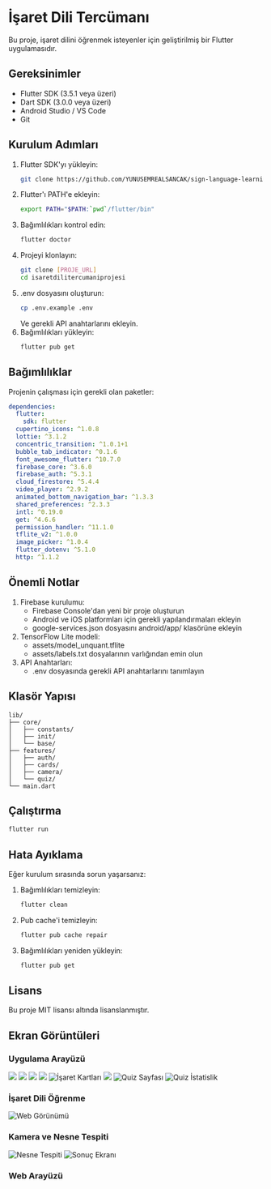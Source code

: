 # İşaret Dili Tercümanı

Bu proje, işaret dilini öğrenmek isteyenler için geliştirilmiş bir Flutter uygulamasıdır.

## Gereksinimler
- Flutter SDK (3.5.1 veya üzeri)
- Dart SDK (3.0.0 veya üzeri)
- Android Studio / VS Code
- Git
## Kurulum Adımları
1. Flutter SDK'yı yükleyin:
   ```bash
   git clone https://github.com/YUNUSEMREALSANCAK/sign-language-learning-app-with-object-detection-and-deep-learning
   ```
2. Flutter'ı PATH'e ekleyin:
   ```bash
   export PATH="$PATH:`pwd`/flutter/bin"
   ```
3. Bağımlılıkları kontrol edin:
   ```bash
   flutter doctor
   ```
4. Projeyi klonlayın:
   ```bash
   git clone [PROJE_URL]
   cd isaretdilitercumaniprojesi
   ```
5. .env dosyasını oluşturun:
   ```bash
   cp .env.example .env
   ```
   Ve gerekli API anahtarlarını ekleyin.
6. Bağımlılıkları yükleyin:
   ```bash
   flutter pub get
   ```
## Bağımlılıklar
Projenin çalışması için gerekli olan paketler:
```yaml
dependencies:
  flutter:
    sdk: flutter
  cupertino_icons: ^1.0.8
  lottie: ^3.1.2
  concentric_transition: ^1.0.1+1
  bubble_tab_indicator: ^0.1.6
  font_awesome_flutter: ^10.7.0
  firebase_core: ^3.6.0
  firebase_auth: ^5.3.1
  cloud_firestore: ^5.4.4
  video_player: ^2.9.2
  animated_bottom_navigation_bar: ^1.3.3
  shared_preferences: ^2.3.3
  intl: ^0.19.0
  get: ^4.6.6
  permission_handler: ^11.1.0
  tflite_v2: ^1.0.0
  image_picker: ^1.0.4
  flutter_dotenv: ^5.1.0
  http: ^1.1.2
```
## Önemli Notlar
1. Firebase kurulumu:
   - Firebase Console'dan yeni bir proje oluşturun
   - Android ve iOS platformları için gerekli yapılandırmaları ekleyin
   - google-services.json dosyasını android/app/ klasörüne ekleyin
2. TensorFlow Lite modeli:
   - assets/model_unquant.tflite
   - assets/labels.txt
   dosyalarının varlığından emin olun
3. API Anahtarları:
   - .env dosyasında gerekli API anahtarlarını tanımlayın
## Klasör Yapısı
```
lib/
├── core/
│   ├── constants/
│   ├── init/
│   └── base/
├── features/
│   ├── auth/
│   ├── cards/
│   ├── camera/
│   └── quiz/
└── main.dart
```
## Çalıştırma
```bash
flutter run
```
## Hata Ayıklama
Eğer kurulum sırasında sorun yaşarsanız:
1. Bağımlılıkları temizleyin:
   ```bash
   flutter clean
   ```
2. Pub cache'i temizleyin:
   ```bash
   flutter pub cache repair
   ```
3. Bağımlılıkları yeniden yükleyin:
   ```bash
   flutter pub get
   ```
## Lisans
Bu proje MIT lisansı altında lisanslanmıştır.

## Ekran Görüntüleri

### Uygulama Arayüzü

![](/Screenshot_20250105-155958.jpg)
![](/Screenshot_20250105-160000.jpg)
![](/Screenshot_20250105-160020.jpg)
![](/Screenshot_20250105-155955.jpg)
![İşaret Kartları](/Screenshot_20250105-160112.jpg)
![](/Screenshot_20250105-160132.jpg)
![Quiz Sayfası](/Screenshot_20250105-160149.jpg)
![Quiz İstatislik](/Screenshot_20250105-160557.jpg)
### İşaret Dili Öğrenme
![Web Görünümü](/Screenshot_20250105-172005.png)
### Kamera ve Nesne Tespiti
![Nesne Tespiti](/Screenshot_20250105-160601.jpg)
![Sonuç Ekranı](/Screenshot_20250105-160656.jpg)
### Web Arayüzü
